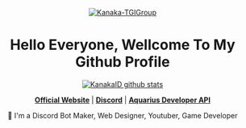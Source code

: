 <p align="center">
  <a href="https://aibwebsite.glitch.me"><img src="https://cdn.discordapp.com/attachments/767017258249617459/789889457746346024/20201219_231801.jpg" alt="Kanaka-TGIGroup"></a>
</p>
<h1 align="center">Hello Everyone, Wellcome To My Github Profile</h1>
<p align="center">
  <a href="https://github.com/KanakaID"><img src="https://github-readme-stats.vercel.app/api?username=KanakaID&hide_border=true&show_icons=true" alt="KanakaID github stats"></a>
</p>
<p align="center">
  <strong><a href="https://aibwebsite.glitch.me">Official Website</a></strong> |
  <strong><a href="https://discord.gg/FfdwwM6">Discord</a></strong> |
  <strong><a href="">Aquarius Developer API</a></strong>
</p>
<p align="center">🥰 I'm a Discord Bot Maker, Web Designer, Youtuber, Game Developer</p>
